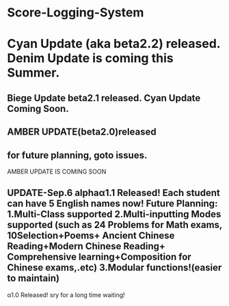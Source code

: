 # Score-Logging-System

Cyan Update (aka beta2.2) released.
Denim Update is coming this Summer.
=============================================
Biege Update beta2.1 released.
Cyan Update Coming Soon.
---------------------------------------------
AMBER UPDATE(beta2.0)released
---------------------------------------------
for future planning, goto issues.
---------------------------------------------
AMBER UPDATE IS COMING SOON

UPDATE-Sep.6
alphaα1.1 Released!
Each student can have 5 English names now!
Future Planning:
1.Multi-Class supported
2.Multi-inputting Modes supported
(such as 24 Problems for Math exams,
10Selection+Poems+
Ancient Chinese Reading+Modern Chinese Reading+
Comprehensive learning+Composition for Chinese exams,.etc)
3.Modular functions!(easier to maintain)
---------------------------------------------
α1.0 Released!
sry for a long time waiting!

